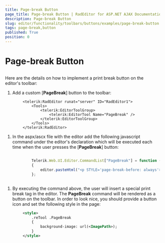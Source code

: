 ```yaml
---
title: Page-break Button
page_title: Page-break Button | RadEditor for ASP.NET AJAX Documentation
description: Page-break Button
slug: editor/functionality/toolbars/buttons/examples/page-break-button
tags: page-break,button
published: True
position: 0
---
```


# Page-break Button



## 



Here are the details on how to implement a print break button on the editor's toolbar:

1. Add a custom [**PageBreak**] button to the toolbar:

````ASPNET
	    <telerik:RadEditor runat="server" ID="RadEditor1">
	        <Tools>
	            <telerik:EditorToolGroup>
	                <telerik:EditorTool Name="PageBreak" />
	            </telerik:EditorToolGroup>
	        </Tools>
	    </telerik:RadEditor>
````



1. In the aspx/ascx file with the editor add the following javascript command under the editor's declaration which will be executed each time when the user presses the [**PageBreak**] button:

````JavaScript
	
	        Telerik.Web.UI.Editor.CommandList["PageBreak"] = function (commandName, editor, args)
	        {
	            editor.pasteHtml("<p STYLE='page-break-before: always'>sample text in the paragraph</p>"); 
	        };
	
````



1. By executing the command above, the user will insert a special print break tag in the editor. The **PageBreak** command will be rendered as a button on the toolbar. In order to look nice, you should provide a button icon and set the following style in the page:

````XML
	    <style>
	        .reTool .PageBreak
	        {
	            background-image: url(<ImagePath>);
	        }
	    </style>
````


